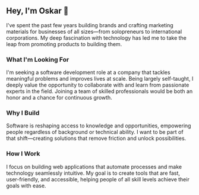 <h2>Hey, I'm Oskar 👋</h2>

<p>
  I've spent the past few years building brands and crafting marketing materials for businesses of all sizes—from solopreneurs to international corporations. 
  My deep fascination with technology has led me to take the leap from promoting products to building them.
</p>

<h3>What I'm Looking For</h3>
<p>
  I'm seeking a software development role at a company that tackles meaningful problems and improves lives at scale.
  Being largely self-taught, I deeply value the opportunity to collaborate with and learn from passionate experts in the field. Joining a team of skilled professionals would be both an honor and a chance for continuous growth.
</p>

<h3>Why I Build</h3>
<p>
  Software is reshaping access to knowledge and opportunities, empowering people regardless of background or technical ability. 
  I want to be part of that shift—creating solutions that remove friction and unlock possibilities.
</p>

<h3>How I Work</h3>
<p>
  I focus on building web applications that automate processes and make technology seamlessly intuitive. 
  My goal is to create tools that are fast, user-friendly, and accessible, helping people of all skill levels achieve their goals with ease.
</p>
